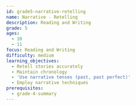 ```yaml
---
id: grade5-narrative-retelling
name: Narrative - Retelling
description: Reading and Writing
grade: 5
ages:
  - 10
  - 11
focus: Reading and Writing
difficulty: medium
learning_objectives:
  - Retell stories accurately
  - Maintain chronology
  - 'Use narrative tenses (past, past perfect)'
  - Employ narrative techniques
prerequisites:
  - grade-4-summary
---
```


